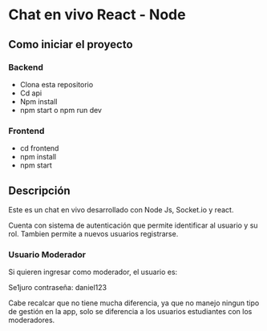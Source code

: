 # Chat en vivo React - Node

## Como iniciar el proyecto
### Backend 
- Clona esta repositorio
- Cd api
- Npm install
- npm start o npm run dev

### Frontend

- cd frontend
- npm install
- npm start

## Descripción
Este es un chat en vivo desarrollado con Node Js, Socket.io y react.

Cuenta con sistema de autenticación que permite identificar al usuario y su rol.
Tambien permite a nuevos usuarios registrarse.

### Usuario Moderador

Si quieren ingresar como moderador, el usuario es:

Se1juro
contraseña: daniel123

Cabe recalcar que no tiene mucha diferencia, ya que no manejo ningun tipo de gestión en la app, solo se diferencia a los usuarios estudiantes con los moderadores.
